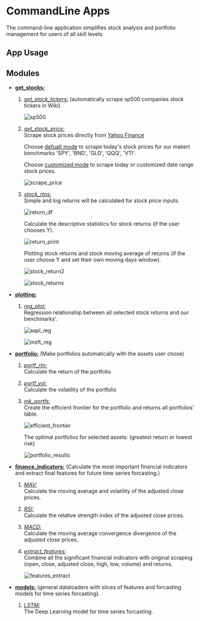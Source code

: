 # CommandLine Apps
The command-line application simplifies stock analysis and portfolio management for users of all skill levels.

## App Usage
## Modules
- **<ins>get_stocks:</ins>**
  1. *<ins>get_stock_tickers:</ins>* (automatically scrape sp500 companies stock tickers in Wiki)
     
     ![sp500](https://github.com/YuruJing/FinTech/assets/96546138/974791d9-1392-482e-abbe-98bc877e7625)
  2. *<ins>get_stock_price:</ins>* <br />
      Scrape stock prices directly from [Yahoo Finance](https://uk.finance.yahoo.com/) <br />
  
      Choose <ins>defualt mode</ins> to scrape today's stock prices for our makert benchmarks 'SPY', 'BND', 'GLD', 'QQQ', 'VTI'. <br />
      
      Choose <ins>customized mode</ins> to scrape today or customized date range stock prices. <br />
     
     ![scrape_price](https://github.com/YuruJing/FinTech/assets/96546138/8263a9d8-1703-4bd4-9d0d-5f88da4dbf32)

  3. *<ins>stock_rtns:</ins>* <br />
      Simple and log returns will be calculated for stock price inputs. <br />
      
      ![return_df](https://github.com/YuruJing/FinTech/assets/96546138/be20731d-fa46-4596-920b-fb1555c388fd)

     Calculate the descriptive statistics for stock returns (if the user chooses Y). <br />
     
     ![return_print](https://github.com/YuruJing/FinTech/assets/96546138/aac82abd-8be1-4d1c-a63a-548b75866e5c)

     Plotting stock returns and stock moving average of returns (if the user choose Y and set their own moving days window). <br />
     
     ![stock_return2](https://github.com/YuruJing/FinTech/assets/96546138/24d9a3db-9add-41cb-923b-06b09a1846a5)
     
     ![stock_returns](https://github.com/YuruJing/FinTech/assets/96546138/a4a017f7-7411-4598-98ee-e4c2c1a15995)

- **<ins>plotting:</ins>**
  1. *<ins>reg_plot:</ins>* <br />
     Regression relationship between all selected stock returns and our benchmarks'. <br />

     ![aapl_reg](https://github.com/YuruJing/FinTech/assets/96546138/b7639a02-d3cc-4800-8fd3-97fae3ee0b02)
     
     ![msft_reg](https://github.com/YuruJing/FinTech/assets/96546138/5032c48b-12cb-4f45-8bff-fdbb99c5ec45)

- **<ins>portfolio:</ins>** (Make portfolios automatically with the assets user chose)
  1. *<ins>portf_rtn:</ins>* <br />
     Calculate the return of the portfolio
  2. *<ins>portf_vol:</ins>* <br />
     Calculate the volatility of the portfolio
  3. *<ins>mk_portfs:</ins>* <br />
     Create the efficient frontier for the portfolio and returns all portfolios' table. <br />

     ![efficient_frontier](https://github.com/YuruJing/FinTech/assets/96546138/9daa7c13-332d-474e-ae20-d7da5965500c)
     
     The optimal portfolios for selected assets: (greatest return or lowest risk) <br />

     ![portfolio_results](https://github.com/YuruJing/FinTech/assets/96546138/4c6bdfcb-c580-4007-962b-013a53a4c9a6)

- **<ins>finance_indicators:</ins>** (Calculate the most important financial indicators and extract final features for future time series forcasting.) <br />
  1. *<ins>MAV:</ins>* <br />
     Calculate the moving average and volatility of the adjusted close prices.
  2. *<ins>RSI:</ins>* <br />
     Calculate the relative strength index of the adjusted close prices. 
  3. *<ins>MACD:</ins>* <br />
     Calculate the moving average convergence divergence of the adjusted close prices.
  4. *<ins>extract_features:</ins>* <br />
     Combine all the significant financial indicators with original scraping (open, close, adjusted close, high, low, volume) and returns. <br />
     
     ![features_extract](https://github.com/YuruJing/FinTech/assets/96546138/33941bcc-c7de-4f7e-8697-256c4b527a6e)
     
- **<ins>models:</ins>** (general dataloaders with slices of features and forcasting models for time series forcasting). <br />
  1. *<ins>LSTM:</ins>* <br/> The Deep Learning model for time series forcasting. 

     


